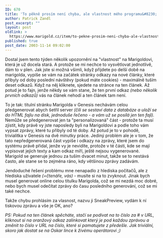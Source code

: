 ```yaml
---
ID: 670
title: 'To pěkně prosím není chyba, ale vlastnost mého programu&#8230;'
author: Patrick Zandl
post_excerpt: ""
layout: post
oldlink: >
  https://www.marigold.cz/item/to-pekne-prosim-neni-chyba-ale-vlastnost-meho-programu
published: true
post_date: 2003-11-14 09:02:00
---
```

<p>
Dostal jsem tento týden několik upozornění na "vlastnost" na Marigoldovi, která je už docela stará. A protože se mi nechce to vysvětlovat jednotlivě, dám to v plen. Jak jste si možná všimli, když přijdete po delší době na marigolda, vypíše se vám na začátek stránky odkazy na nové články, které přibyly od doby poslední návštěvy (pokud máte cookies) - maximálně tuším deset odkazů. Když na něj kliknete, sjedete na stránce na ten článek. Až potud je to fajn, jenže někdy se vám stane, že ten první odkaz <EM>(nebo několik prvních odkazů)</EM> vás na článek nehodí a ten článek tam není. </p>

<p>
To je tak: titulní stránku Marigolda v Genesis nechávám celou předgenerovat abych šetřil server <EM>(čili se sestaví data z databáze a uloží se do HTML fajlu na disk, jednoduše řečeno - a vám už se posílá jen ten fajl).</EM> Nemůže se předgenerovat jen ta "personalizovaná" část - protože ta musí zjistit, kdy právě vy jste naposledy byli na Marigoldovi a podle toho vám vypsat zprávy, které tu přibyly od té doby. Až potud je to v pohodě, trivialitka v Genesis na dvě minutky práce. Jediný problém ale je v tom, že tato nepředgenerovaná část vypíše i odkazy na zprávy, které jsem do systému právě přidal, jenže vy je nevidíte, protože v té části, kde se mají vypisovat jejich texty a kam odkaz míří, ještě nejsou vygenerované. Marigold se generuje jednou za tuším dvacet minut, takže se to nestává často, ale stane se to zejména ráno, kdy většinou zprávy zadávám. </p>

<p>
Jendoduché řešení problému mne nenapadlo z hlediska počítačů, ale z hlediska uživatele <EM>(=čtenáře, vás)</EM> - musíte si na to zvyknout. Jinak bych musel generovat online celou titulku Marigolda, což se mi nezdá moc dobré, nebo bych musel odečítat zprávy do času posledního generování, což se mi také nechce. </p>

<p>
Takže chybu prohlásím za vlasnost, nazvu ji SneakPreview, vydám k ní tiskovou zprávu a vše je OK, ano?</p>

<p>
<EM>PS: Pokud na ten článek spěcháte, stačí se podívat na to číslo za # v URL, kliknout si na oranžový odkaz zalinkovat který je pod každou zprávou a změnit to číslo v URL na číslo, které si pamatujete z předešle. Jak triviální, skoro jak dostat se na Oskar lince k živému operátorovi ;)</EM></p>
